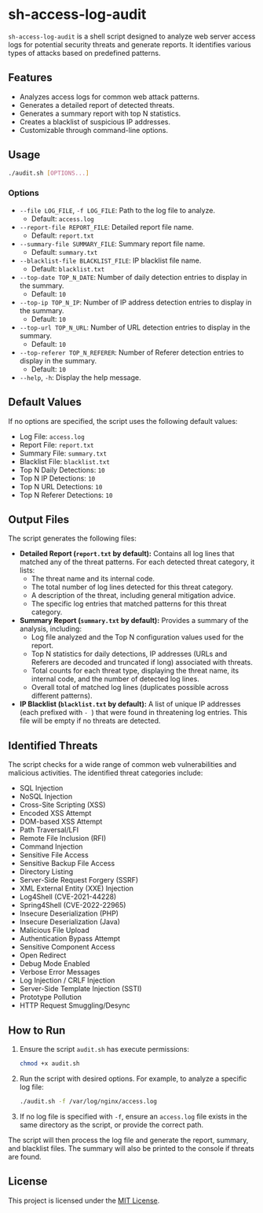 # sh-access-log-audit

`sh-access-log-audit` is a shell script designed to analyze web server access logs for potential security threats and generate reports. It identifies various types of attacks based on predefined patterns.

## Features

* Analyzes access logs for common web attack patterns.
* Generates a detailed report of detected threats.
* Generates a summary report with top N statistics.
* Creates a blacklist of suspicious IP addresses.
* Customizable through command-line options.

## Usage

```bash
./audit.sh [OPTIONS...]
```

### Options

* `--file LOG_FILE`, `-f LOG_FILE`: Path to the log file to analyze.
  * Default: `access.log`
* `--report-file REPORT_FILE`: Detailed report file name.
  * Default: `report.txt`
* `--summary-file SUMMARY_FILE`: Summary report file name.
  * Default: `summary.txt`
* `--blacklist-file BLACKLIST_FILE`: IP blacklist file name.
  * Default: `blacklist.txt`
* `--top-date TOP_N_DATE`: Number of daily detection entries to display in the summary.
  * Default: `10`
* `--top-ip TOP_N_IP`: Number of IP address detection entries to display in the summary.
  * Default: `10`
* `--top-url TOP_N_URL`: Number of URL detection entries to display in the summary.
  * Default: `10`
* `--top-referer TOP_N_REFERER`: Number of Referer detection entries to display in the summary.
  * Default: `10`
* `--help`, `-h`: Display the help message.

## Default Values

If no options are specified, the script uses the following default values:

* Log File: `access.log`
* Report File: `report.txt`
* Summary File: `summary.txt`
* Blacklist File: `blacklist.txt`
* Top N Daily Detections: `10`
* Top N IP Detections: `10`
* Top N URL Detections: `10`
* Top N Referer Detections: `10`

## Output Files

The script generates the following files:

* **Detailed Report (`report.txt` by default):** Contains all log lines that matched any of the threat patterns. For each detected threat category, it lists:
  * The threat name and its internal code.
  * The total number of log lines detected for this threat category.
  * A description of the threat, including general mitigation advice.
  * The specific log entries that matched patterns for this threat category.
* **Summary Report (`summary.txt` by default):** Provides a summary of the analysis, including:
  * Log file analyzed and the Top N configuration values used for the report.
  * Top N statistics for daily detections, IP addresses (URLs and Referers are decoded and truncated if long) associated with threats.
  * Total counts for each threat type, displaying the threat name, its internal code, and the number of detected log lines.
  * Overall total of matched log lines (duplicates possible across different patterns).
* **IP Blacklist (`blacklist.txt` by default):** A list of unique IP addresses (each prefixed with `- `) that were found in threatening log entries. This file will be empty if no threats are detected.

## Identified Threats

The script checks for a wide range of common web vulnerabilities and malicious activities. The identified threat categories include:

* SQL Injection
* NoSQL Injection
* Cross-Site Scripting (XSS)
* Encoded XSS Attempt
* DOM-based XSS Attempt
* Path Traversal/LFI
* Remote File Inclusion (RFI)
* Command Injection
* Sensitive File Access
* Sensitive Backup File Access
* Directory Listing
* Server-Side Request Forgery (SSRF)
* XML External Entity (XXE) Injection
* Log4Shell (CVE-2021-44228)
* Spring4Shell (CVE-2022-22965)
* Insecure Deserialization (PHP)
* Insecure Deserialization (Java)
* Malicious File Upload
* Authentication Bypass Attempt
* Sensitive Component Access
* Open Redirect
* Debug Mode Enabled
* Verbose Error Messages
* Log Injection / CRLF Injection
* Server-Side Template Injection (SSTI)
* Prototype Pollution
* HTTP Request Smuggling/Desync

## How to Run

1. Ensure the script `audit.sh` has execute permissions:

   ```bash
   chmod +x audit.sh
   ```

2. Run the script with desired options. For example, to analyze a specific log file:

   ```bash
   ./audit.sh -f /var/log/nginx/access.log
   ```

3. If no log file is specified with `-f`, ensure an `access.log` file exists in the same directory as the script, or provide the correct path.

The script will then process the log file and generate the report, summary, and blacklist files. The summary will also be printed to the console if threats are found.

## License

This project is licensed under the [MIT License](LICENSE).
